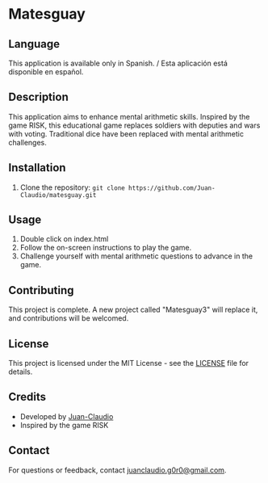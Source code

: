 # Matesguay

## Language
This application is available only in Spanish. / Esta aplicación está disponible en español.

## Description
This application aims to enhance mental arithmetic skills.
Inspired by the game RISK, this educational game replaces soldiers with deputies and wars with voting.
Traditional dice have been replaced with mental arithmetic challenges.

## Installation
1. Clone the repository: `git clone https://github.com/Juan-Claudio/matesguay.git`

## Usage
1. Double click on index.html
2. Follow the on-screen instructions to play the game.
3. Challenge yourself with mental arithmetic questions to advance in the game.

## Contributing
This project is complete. A new project called "Matesguay3" will replace it, and contributions will be welcomed.

## License
This project is licensed under the MIT License - see the [LICENSE](LICENSE) file for details.

## Credits
- Developed by [Juan-Claudio](https://github.com/Juan-Claudio)
- Inspired by the game RISK

## Contact
For questions or feedback, contact [juanclaudio.g0r0@gmail.com](mailto:angeelric@gmail.com).
